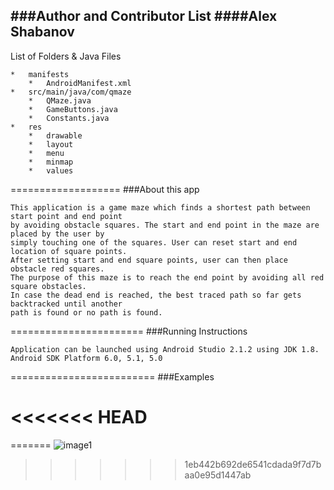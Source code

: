 ###Author and Contributor List
####Alex Shabanov
------------------------------
List of Folders & Java Files
```
*	manifests
	*	AndroidManifest.xml
*	src/main/java/com/qmaze
	*	QMaze.java
	*	GameButtons.java
	*	Constants.java
*	res
	*	drawable
	*	layout
	*	menu
	*	minmap
	*	values
```
===================
###About this app
```
This application is a game maze which finds a shortest path between start point and end point
by avoiding obstacle squares. The start and end point in the maze are placed by the user by
simply touching one of the squares. User can reset start and end location of square points.
After setting start and end square points, user can then place obstacle red squares.
The purpose of this maze is to reach the end point by avoiding all red square obstacles.
In case the dead end is reached, the best traced path so far gets backtracked until another
path is found or no path is found.
```
=======================
###Running Instructions
```
Application can be launched using Android Studio 2.1.2 using JDK 1.8.
Android SDK Platform 6.0, 5.1, 5.0
```
=========================
###Examples

<<<<<<< HEAD
=========================
=======
![image1](https://cloud.githubusercontent.com/assets/13772483/16350298/f482b1b6-3a2b-11e6-8539-367f03b11874.png)
>>>>>>> 1eb442b692de6541cdada9f7d7baa0e95d1447ab
